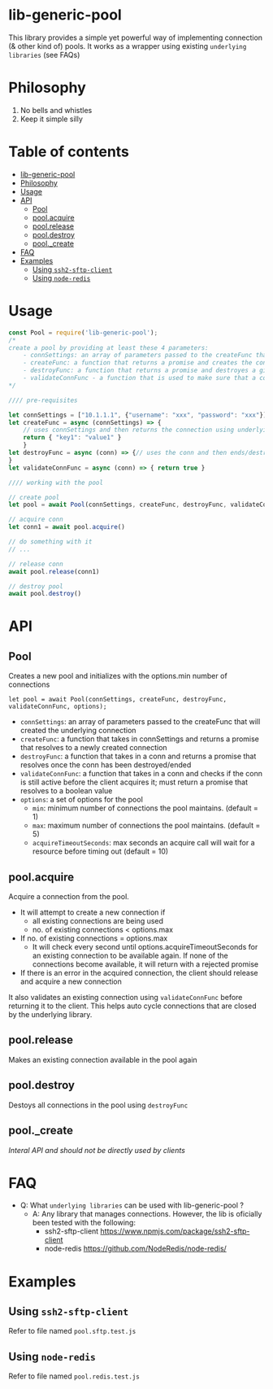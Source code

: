 # lib-generic-pool
This library provides a simple yet powerful way of implementing connection (& other kind of) pools. It works as a wrapper using existing `underlying libraries` (see FAQs)

# Philosophy
1. No bells and whistles
2. Keep it simple silly

# Table of contents

- [lib-generic-pool](#lib-generic-pool)
- [Philosophy](#philosophy)
- [Usage](#usage)
- [API](#api)
  - [Pool](#pool)
  - [pool.acquire](#poolacquire)
  - [pool.release](#poolrelease)
  - [pool.destroy](#pooldestroy)
  - [pool._create](#poolcreate)
- [FAQ](#faq)
- [Examples](#examples)
  - [Using `ssh2-sftp-client`](#using-ssh2-sftp-client)
  - [Using `node-redis`](#using-node-redis)

# Usage

```js
const Pool = require('lib-generic-pool');
/*
create a pool by providing at least these 4 parameters:
    - connSettings: an array of parameters passed to the createFunc that will created the underlying connection
    - createFunc: a function that returns a promise and creates the connection
    - destroyFunc: a function that returns a promise and destroyes a given connection
    - validateConnFunc - a function that is used to make sure that a connection is still active before the client acquires it; must return boolean value
*/

//// pre-requisites

let connSettings = ["10.1.1.1", {"username": "xxx", "password": "xxx"}]
let createFunc = async (connSettings) => { 
    // uses connSettings and then returns the connection using underlying library methods
    return { "key1": "value1" } 
    }
let destroyFunc = async (conn) => {// uses the conn and then ends/destroys using underlying library methods
}
let validateConnFunc = async (conn) => { return true }

//// working with the pool

// create pool
let pool = await Pool(connSettings, createFunc, destroyFunc, validateConnFunc);

// acquire conn
let conn1 = await pool.acquire()

// do something with it
// ...

// release conn
await pool.release(conn1)

// destroy pool
await pool.destroy()
```
# API

## Pool
Creates a new pool and initializes with the options.min number of connections

```
let pool = await Pool(connSettings, createFunc, destroyFunc, validateConnFunc, options);
```
- `connSettings`: an array of parameters passed to the createFunc that will created the underlying connection
- `createFunc`: a function that takes in connSettings and returns a promise that resolves to a newly created connection
- `destroyFunc`: a function that takes in a conn and returns a promise that resolves once the conn has been  destroyed/ended
- `validateConnFunc`: a function that takes in a conn and checks if the conn is still active before the client acquires it; must return a promise that resolves to a boolean value
- `options`: a set of options for the pool
    - `min`: minimum number of connections the pool maintains. (default = 1)
    - `max`: maximum number of connections the pool maintains. (default = 5)
    - `acquireTimeoutSeconds`: max seconds an acquire call will wait for a resource before timing out (default = 10)

## pool.acquire
Acquire a connection from the pool. 

- It will attempt to create a new connection if 
    - all existing connections are being used
    - no. of existing connections < options.max
- If no. of existing connections = options.max
    - It will check every second until options.acquireTimeoutSeconds for an existing connection to be available again. If none of the connections become available, it will return with a rejected promise
- If there is an error in the acquired connection, the client should release and acquire a new connection

It also validates an existing connection using `validateConnFunc` before returning it to the client. This helps auto cycle connections that are closed by the underlying library.

## pool.release
Makes an existing connection available in the pool again

## pool.destroy
Destoys all connections in the pool using `destroyFunc`

## pool._create
*Interal API and should not be directly used by clients*

# FAQ

- Q: What `underlying libraries` can be used with lib-generic-pool ?
    - A: Any library that manages connections. However, the lib is oficially been tested with the following:
        - ssh2-sftp-client https://www.npmjs.com/package/ssh2-sftp-client
        - node-redis https://github.com/NodeRedis/node-redis/

# Examples

## Using `ssh2-sftp-client`
Refer to file named `pool.sftp.test.js`

## Using `node-redis`
Refer to file named `pool.redis.test.js`
